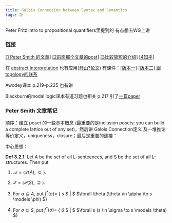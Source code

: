 ```yaml
---
title: Galois Connection between Syntax and Semantics
tags: 杂
---
```


Peter Fritz intro to propositional quantifiers里提到的 有点想去WG上讲

<!--more-->

### 链接

[[1 Peter Smith 的文章]](https://www.logicmatters.net/resources/pdfs/Galois.pdf) [[2前面那个文章的post]](https://www.logicmatters.net/2010/06/03/the-galois-connection-between-syntax-and-semantics/) [[3比较简短的介绍]](https://faculty.uml.edu/jpropp/galois.pdf?curius=3) [[4知乎]](https://zhuanlan.zhihu.com/p/34638145)

在 [abstract interpretation](https://en.wikipedia.org/wiki/Abstract_interpretation) 也有应用([开山?论文](https://dl.acm.org/doi/pdf/10.1145/567752.567778)) 有课件：[[版本一]](https://www.cs.cmu.edu/~emc/15817-s11/lect-mar30.pdf#page81) [[版本二]](https://www.cs.cmu.edu/~emc/15414-f11/lecture/lec19_GaloisConnections.pdf#page81) [跟topology的联系](https://mathoverflow.net/questions/35719/when-does-a-galois-connection-induce-a-topology)

Awodey课本 p.219-p.225 也有讲 

Blackburn的modal logic课本有道习题也相关 p.217 引了[一篇paper](https://www.cambridge.org/core/journals/mathematical-structures-in-computer-science/article/temporal-logic-of-coalgebras-via-galois-algebras/1D39FFB32D0554D0285109D1487D785E)

### Peter Smith 文章笔记

顺序：建立 poset 的一些基本概念 (最重要的是inclusion posets: you can build a complete lattice out of any set)，然后讲 Galois Connection定义 及一堆推论 等价定义，uniqueness，closure；最后是重要的连接：

中心思想：

**Def 3.2.1**: Let A be the set of all L-senteences, and S be the set of all L-structures. Then put

1. $\mathscr{A} = \langle \mathcal{P}(A), \subseteq \rangle$.

2. $\mathscr{S} = \langle \mathcal{P}(S), \supseteq \rangle$.

3. For $\alpha \subseteq A$,
put $f^*(\sigma) =$ { 
$s$
$ | $ 
$\forall \theta (\theta \in \alpha \to s \models \phi) $}

4. For $\sigma \subseteq S$,
put $f^*(\sigma) =$ { 
$\theta$
$ | $ 
$\forall s (s \in \sigma \to s \models \theta) $}
